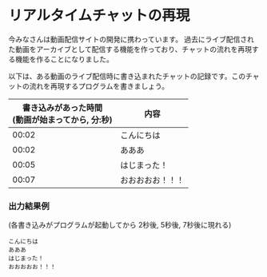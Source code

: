 # リアルタイムチャットの再現

今みなさんは動画配信サイトの開発に携わっています。
過去にライブ配信された動画をアーカイブとして配信する機能を作っており、チャットの流れを再現する機能を作ることになりました。

以下は、ある動画のライブ配信時に書き込まれたチャットの記録です。このチャットの流れを再現するプログラムを書きましょう。

|書き込みがあった時間<br>(動画が始まってから, 分:秒)|内容|
|---|---|
|00:02|こんにちは|
|00:02|あああ|
|00:05|はじまった！|
|00:07|おおおおお！！！|

### 出力結果例

(各書き込みがプログラムが起動してから 2秒後, 5秒後, 7秒後に現れる)

```
こんにちは
あああ
はじまった！
おおおおお！！！
```
